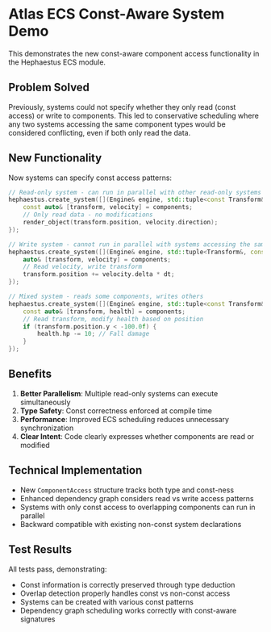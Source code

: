 # Atlas ECS Const-Aware System Demo

This demonstrates the new const-aware component access functionality in the Hephaestus ECS module.

## Problem Solved

Previously, systems could not specify whether they only read (const access) or write to components. This led to conservative scheduling where any two systems accessing the same component types would be considered conflicting, even if both only read the data.

## New Functionality

Now systems can specify const access patterns:

```cpp
// Read-only system - can run in parallel with other read-only systems
hephaestus.create_system([](Engine& engine, std::tuple<const Transform&, const Velocity&>& components) {
    const auto& [transform, velocity] = components;
    // Only read data - no modifications
    render_object(transform.position, velocity.direction);
});

// Write system - cannot run in parallel with systems accessing the same components
hephaestus.create_system([](Engine& engine, std::tuple<Transform&, const Velocity&>& components) {
    auto& [transform, velocity] = components;
    // Read velocity, write transform
    transform.position += velocity.delta * dt;
});

// Mixed system - reads some components, writes others
hephaestus.create_system([](Engine& engine, std::tuple<const Transform&, Health&>& components) {
    const auto& [transform, health] = components;
    // Read transform, modify health based on position
    if (transform.position.y < -100.0f) {
        health.hp -= 10; // Fall damage
    }
});
```

## Benefits

1. **Better Parallelism**: Multiple read-only systems can execute simultaneously
2. **Type Safety**: Const correctness enforced at compile time
3. **Performance**: Improved ECS scheduling reduces unnecessary synchronization
4. **Clear Intent**: Code clearly expresses whether components are read or modified

## Technical Implementation

- New `ComponentAccess` structure tracks both type and const-ness
- Enhanced dependency graph considers read vs write access patterns
- Systems with only const access to overlapping components can run in parallel
- Backward compatible with existing non-const system declarations

## Test Results

All tests pass, demonstrating:
- Const information is correctly preserved through type deduction
- Overlap detection properly handles const vs non-const access
- Systems can be created with various const patterns
- Dependency graph scheduling works correctly with const-aware signatures